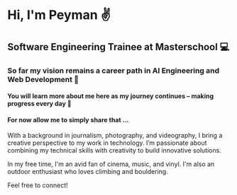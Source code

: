 # Hi, I'm Peyman ✌️

## Software Engineering Trainee at Masterschool 💻

### So far my vision remains a career path in AI Engineering and Web Development 🤖


#### You will learn more about me here as my journey continues – making progress every day 🧗

#### For now allow me to simply share that ...

With a background in journalism, photography, and videography, I bring a creative perspective to my work in technology. I’m passionate about combining my technical skills with creativity to build innovative solutions.

In my free time, I'm an avid fan of cinema, music, and vinyl. I'm also an outdoor enthusiast who loves climbing and bouldering.

Feel free to connect!

